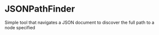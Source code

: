 # JSONPathFinder
Simple tool that navigates a JSON document to discover the full path to a node specified
